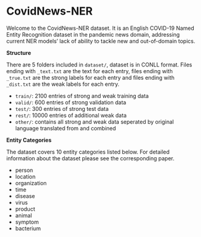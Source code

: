 # CovidNews-NER

Welcome to the CovidNews-NER dataset. It is an English COVID-19 Named Entity Recognition dataset in the pandemic news domain, addressing current NER models’ lack of ability to tackle new and out-of-domain topics. 

**Structure**

There are 5 folders included in `dataset/`, dataset is in CONLL format. Files ending with `_text.txt` are the text for each entry, files ending with `_true.txt` are the strong labels for each entry and files ending with `_dist.txt` are the weak labels for each entry.

- `train/`: 2100 entries of strong and weak training data
- `valid/`: 600 entries of strong validation data
- `test/`: 300 entries of strong test data
- `rest/`: 10000 entries of additional weak data
- `other/`: contains all strong and weak data seperated by original language translated from and combined

**Entity Categories**

The dataset covers 10 entity categories listed below. For detailed information about the dataset please see the corresponding paper.

- person
- location
- organization
- time
- disease
- virus
- product
- animal
- symptom
- bacterium